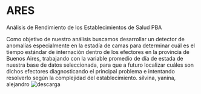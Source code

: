 # ARES
Análisis de Rendimiento de los Establecimientos de Salud PBA


Como objetivo de nuestro análisis buscamos desarrollar un detector de anomalías especialmente en la estadía de camas para determinar cuál es el tiempo estándar de internación dentro de los efectores en la provincia de Buenos Aires, trabajando con la variable promedio de día de estada de nuestra base de datos seleccionada,  para que a futuro localizar cuáles son dichos efectores diagnosticando el principal problema  e intentando resolverlo según la complejidad del establecimiento. 
silvina, yanina, alejandro
![descarga](https://github.com/SilSR/ARES/assets/127426633/bdd10129-b67d-429f-84be-5357f76b2e19)

